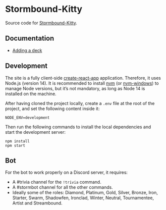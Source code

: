 # Stormbound-Kitty

Source code for [Stormbound-Kitty](https://stormbound-kitty.com/).

## Documentation

- [Adding a deck](./docs/ADDING_A_DECK.md)

## Development

The site is a fully client-side [create-react-app](https://create-react-app.dev/) application. Therefore, it uses Node.js (version 14). It is recommended to install [nvm](https://github.com/nvm-sh/nvm) (or [nvm-windows](https://github.com/coreybutler/nvm-windows)) to manage Node versions, but it’s not mandatory, as long as Node 14 is installed on the machine.

After having cloned the project locally, create a `.env` file at the root of the project, and set the following content inside it:

```
NODE_ENV=development
```

Then run the following commands to install the local dependencies and start the development server:

```
npm install
npm start
```

## Bot

For the bot to work properly on a Discord server, it requires:

- A #trivia channel for the `!trivia` command.
- A #stormbot channel for all the other commands.
- Ideally some of the roles: Diamond, Platinum, Gold, Silver, Bronze, Iron, Starter, Swarm, Shadowfen, Ironclad, Winter, Neutral, Tournamentee, Artist and Streambound.
